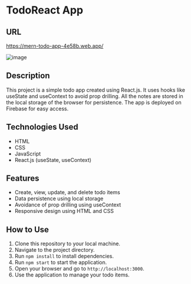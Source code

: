 # TodoReact App

## URL
https://mern-todo-app-4e58b.web.app/

![image](https://github.com/anupam-singh88/mern-todo-app/assets/89381022/84ec8288-0232-4f54-af94-3bad694e22d1)

## Description
This project is a simple todo app created using React.js. It uses hooks like useState and useContext to avoid prop drilling. All the notes are stored in the local storage of the browser for persistence. The app is deployed on Firebase for easy access.

## Technologies Used
- HTML
- CSS
- JavaScript
- React.js (useState, useContext)

## Features
- Create, view, update, and delete todo items
- Data persistence using local storage
- Avoidance of prop drilling using useContext
- Responsive design using HTML and CSS

## How to Use
1. Clone this repository to your local machine.
2. Navigate to the project directory.
3. Run `npm install` to install dependencies.
4. Run `npm start` to start the application.
5. Open your browser and go to `http://localhost:3000`.
6. Use the application to manage your todo items.


